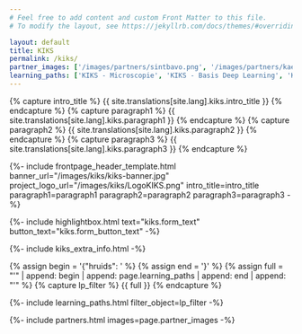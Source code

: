```yaml
---
# Feel free to add content and custom Front Matter to this file.
# To modify the layout, see https://jekyllrb.com/docs/themes/#overriding-theme-defaults

layout: default
title: KIKS
permalink: /kiks/
partner_images: ['/images/partners/sintbavo.png', '/images/partners/kae.png', '/images/partners/ugent.svg','/images/partners/meise.png', '/images/partners/dwengo.png', '/images/partners/accenture.svg', '/images/partners/oost-vlaanderen.svg', '/images/partners/rvo-society.svg', '/images/partners/imec.svg', '/images/partners/vlaanderen.svg', '/images/partners/vlaams-brabant.svg', '/images/partners/veranderwijs.png']
learning_paths: ['KIKS - Microscopie', 'KIKS - Basis Deep Learning', 'KIKS - Gevorderd Deep Learning']
---
```


{% capture intro_title %} {{ site.translations[site.lang].kiks.intro_title }} {% endcapture %}
{% capture paragraph1 %} {{ site.translations[site.lang].kiks.paragraph1 }} {% endcapture %}
{% capture paragraph2 %} {{ site.translations[site.lang].kiks.paragraph2 }} {% endcapture %}
{% capture paragraph3 %} {{ site.translations[site.lang].kiks.paragraph3 }} {% endcapture %}


{%- include frontpage_header_template.html banner_url="/images/kiks/kiks-banner.jpg" project_logo_url="/images/kiks/LogoKIKS.png"
intro_title=intro_title
paragraph1=paragraph1
paragraph2=paragraph2
paragraph3=paragraph3
-%}

{%- include highlightbox.html text="kiks.form_text" button_text="kiks.form_button_text" -%}

{%- include kiks_extra_info.html -%}

{% assign begin = '{"hruids": ' %}
{% assign end = '}' %}
{% assign full = "'" | append: begin | append: page.learning_paths | append: end | append: "'" %}
{% capture lp_filter %} {{ full }} {% endcapture %}

{%- include learning_paths.html filter_object=lp_filter -%}

{%- include partners.html images=page.partner_images -%}
